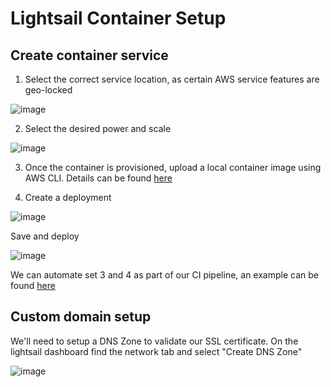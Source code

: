 # Lightsail Container Setup

## Create container service

1. Select the correct service location, as certain AWS service features are geo-locked

![image](https://user-images.githubusercontent.com/4997221/166152670-c00d0f58-238d-4ed8-b830-021aa7467426.png)

2. Select the desired power and scale

![image](https://user-images.githubusercontent.com/4997221/166152526-7a653aac-155f-47f1-91a0-acdb0774c042.png)

3. Once the container is provisioned, upload a local container image using AWS CLI. Details can be found [here](https://lightsail.aws.amazon.com/ls/docs/en_us/articles/amazon-lightsail-pushing-container-images)

4. Create a deployment

![image](https://user-images.githubusercontent.com/4997221/166153760-14bbd49c-13f4-44af-a0c7-98f067d1f81a.png)

Save and deploy

![image](https://user-images.githubusercontent.com/4997221/166153872-93cdef7c-29be-4cb6-b750-ea859f6aa112.png)

We can automate set 3 and 4 as part of our CI pipeline, an example can be found [here](https://github.com/adelinosousa/huh.sh/blob/main/CI/Build%20Push%20Deploy.yml)

## Custom domain setup

We'll need to setup a DNS Zone to validate our SSL certificate. On the lightsail dashboard find the network tab and select "Create DNS Zone"

![image](https://user-images.githubusercontent.com/4997221/166153992-2d02b311-9018-466e-b5f3-881ebd3300ac.png)








